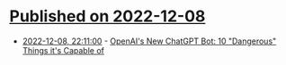 # [Published on 2022-12-08](index.md)

* [2022-12-08, 22:11:00](https://soylentnews.org/article.pl?sid=22/12/07/1535223&from=rss) - [OpenAI's New ChatGPT Bot: 10 \"Dangerous\" Things it's Capable of](https://soylentnews.org/article.pl?sid=22/12/07/1535223&from=rss)
